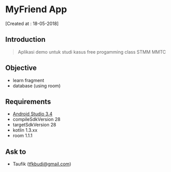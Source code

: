 # MyFriend App

[Created at : 18-05-2018]

## Introduction

> Aplikasi demo untuk studi kasus free progamming class STMM MMTC

## Objective
 - learn fragment
 - database (using room)
 
## Requirements

 - [Android Studio 3.4](https://developer.android.com/studio/index.html)
 - compileSdkVersion 28
 - targetSdkVersion 28
 - kotlin 1.3.xx
 - room 1.1.1
 
 ## Ask to
 - Taufik (tfkbudi@gmail.com)

